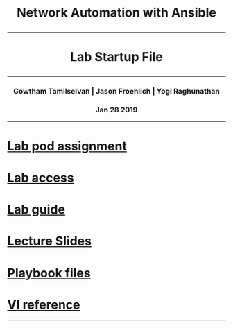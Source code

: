 # **<p align="center">Network Automation with Ansible</p>**
---
# **<p align="center">Lab Startup File</p>**

---
### **<p align="center">Gowtham Tamilselvan | Jason Froehlich | Yogi Raghunathan </p>**
### **<p align="center">Jan 28 2019</p>**

---
# [Lab pod assignment](./TECDEV-1500-Pod-Assignment.md)
# [Lab access](./lab-access.md)
# [Lab guide](./Network-Automation-with-Ansible.md)
# [Lecture Slides](./TECDEV-1500-Network-Automation-with-Ansible.pdf)
# [Playbook files](./playbooks)
# [VI reference](./vi-reference.md)

---
